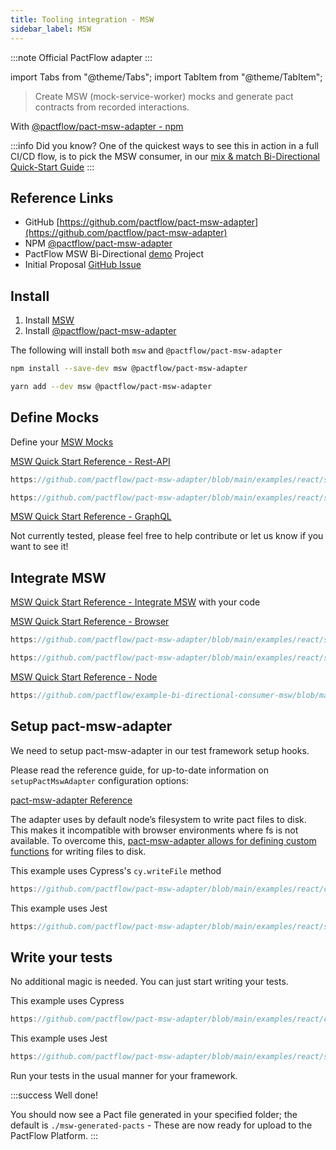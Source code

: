 ```yaml
---
title: Tooling integration - MSW
sidebar_label: MSW
---
```


:::note
Official PactFlow adapter
:::


import Tabs from "@theme/Tabs";
import TabItem from "@theme/TabItem";

> Create MSW (mock-service-worker) mocks and generate pact contracts from recorded interactions.

With [@pactflow/pact-msw-adapter - npm](https://www.npmjs.com/package/@pactflow/pact-msw-adapter)

:::info Did you know?
One of the quickest ways to see this in action in a full CI/CD flow, is to pick the MSW consumer, in our [mix & match Bi-Directional Quick-Start Guide](/docs/workshops/quick_starts/bdc)
:::
## Reference Links

- GitHub [https://github.com/pactflow/pact-msw-adapter](https://github.com/pactflow/pact-msw-adapter)
- NPM [@pactflow/pact-msw-adapter](https://www.npmjs.com/package/@pactflow/pact-msw-adapter)
- PactFlow MSW Bi-Directional [demo](/docs/examples/bi-directional/consumer/msw/) Project
- Initial Proposal [GitHub Issue](https://github.com/mswjs/msw/issues/572)

## Install


1. Install [MSW](https://mswjs.io/docs/getting-started/install)
2. Install [@pactflow/pact-msw-adapter](https://github.com/pactflow/pact-msw-adapter)


The following will install both `msw` and `@pactflow/pact-msw-adapter`

<Tabs groupId="packagemanager">
<TabItem value="npm" label="npm" >

```bash
npm install --save-dev msw @pactflow/pact-msw-adapter
```

</TabItem>
<TabItem value="yarn" label="yarn" >

```bash
yarn add --dev msw @pactflow/pact-msw-adapter
```

</TabItem>
</Tabs>


##  Define Mocks

Define your [MSW Mocks](https://mswjs.io/docs/getting-started/mocks)

<Tabs groupId="mswmocktype">
<TabItem value="rest" label="rest" >

[MSW Quick Start Reference - Rest-API](https://mswjs.io/docs/getting-started/mocks/rest-api)
   
```javascript reference
https://github.com/pactflow/pact-msw-adapter/blob/main/examples/react/src/mocks/mockData.js
```
```javascript reference
https://github.com/pactflow/pact-msw-adapter/blob/main/examples/react/src/mocks/handlers.js
```

</TabItem>
<TabItem value="graphql" label="graphql" >

[MSW Quick Start Reference - GraphQL](https://mswjs.io/docs/getting-started/mocks/graphql-api)

Not currently tested, please feel free to help contribute or let us know if you want to see it!

</TabItem>
</Tabs>



##  Integrate MSW

[MSW Quick Start Reference - Integrate MSW](https://mswjs.io/docs/getting-started/integrate) with your code


<Tabs groupId="msw">
<TabItem value="browser" label="browser" >

[MSW Quick Start Reference - Browser](https://mswjs.io/docs/getting-started/integrate/browser)

```javascript reference
https://github.com/pactflow/pact-msw-adapter/blob/main/examples/react/src/mocks/browser.js
```
```javascript reference
https://github.com/pactflow/pact-msw-adapter/blob/main/examples/react/src/index.js
```

</TabItem>
<TabItem value="server" label="server" >

[MSW Quick Start Reference - Node](https://mswjs.io/docs/getting-started/integrate/node)  

```javascript reference
https://github.com/pactflow/example-bi-directional-consumer-msw/blob/master/src/mocks/server.js
```

</TabItem>
</Tabs>



##  Setup pact-msw-adapter 

We need to setup pact-msw-adapter in our test framework setup hooks.

Please read the reference guide, for up-to-date information on `setupPactMswAdapter` configuration options:

[pact-msw-adapter Reference](https://github.com/pactflow/pact-msw-adapter/blob/main/README.md)  


<Tabs groupId="msw">
<TabItem value="browser" label="browser" >

The adapter uses by default node’s filesystem to write pact files to disk. This makes it incompatible with browser environments where fs is not available. To overcome this, [pact-msw-adapter allows for defining custom functions](https://github.com/pactflow/pact-msw-adapter#custom-file-writers) for writing files to disk.

This example uses Cypress's `cy.writeFile` method

 ```javascript reference
 https://github.com/pactflow/pact-msw-adapter/blob/main/examples/react/cypress/integration/pactFromMswWorker.spec.js#L1-L75
 ```

</TabItem>
<TabItem value="server" label="server" >

This example uses Jest

 ```javascript reference
 https://github.com/pactflow/pact-msw-adapter/blob/main/examples/react/src/setupTests.js
 ```

</TabItem>
</Tabs>


##  Write your tests

No additional magic is needed. You can just start writing your tests.

<Tabs groupId="msw">
<TabItem value="browser" label="browser" >

This example uses Cypress

 ```javascript reference
 https://github.com/pactflow/pact-msw-adapter/blob/main/examples/react/cypress/integration/pactFromMswWorker.spec.js#L75-L82
 ```

</TabItem>
<TabItem value="server" label="server" >

This example uses Jest

 ```javascript reference
 https://github.com/pactflow/pact-msw-adapter/blob/main/examples/react/src/api.spec.js
 ```

</TabItem>
</Tabs>


Run your tests in the usual manner for your framework.


:::success Well done!

You should now see a Pact file generated in your specified folder; the default is `./msw-generated-pacts` - These are now ready for upload to the PactFlow Platform.
:::
